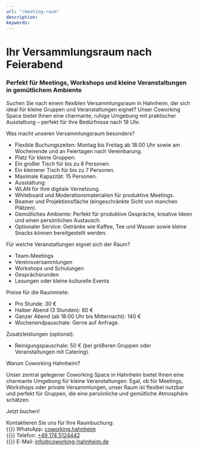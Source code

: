 ```yaml
---
url: "/meeting-raum"
description: 
keywords: 
---
```


# Ihr Versammlungsraum nach Feierabend
### Perfekt für Meetings, Workshops und kleine Veranstaltungen in gemütlichem Ambiente

Suchen Sie nach einem flexiblen Versammlungsraum in Hahnheim, der sich ideal für kleine Gruppen und Veranstaltungen eignet? Unser Coworking Space bietet Ihnen eine charmante, ruhige Umgebung mit praktischer Ausstattung – perfekt für Ihre Bedürfnisse nach 18 Uhr.

Was macht unseren Versammlungsraum besonders?

- Flexible Buchungszeiten: Montag bis Freitag ab 18:00 Uhr sowie am Wochenende und an Feiertagen nach Vereinbarung.
- Platz für kleine Gruppen:
- Ein großer Tisch für bis zu 8 Personen.
- Ein kleinerer Tisch für bis zu 7 Personen.
- Maximale Kapazität: 15 Personen.
- Ausstattung:
- WLAN für Ihre digitale Vernetzung.
- Whiteboard und Moderationsmaterialien für produktive Meetings.
- Beamer und Projektionsfläche (eingeschränkte Sicht von manchen Plätzen).
- Gemütliches Ambiente: Perfekt für produktive Gespräche, kreative Ideen und einen persönlichen Austausch.
- Optionaler Service: Getränke wie Kaffee, Tee und Wasser sowie kleine Snacks können bereitgestellt werden.

Für welche Veranstaltungen eignet sich der Raum?

- Team-Meetings
- Vereinsversammlungen
- Workshops und Schulungen
- Gesprächsrunden
- Lesungen oder kleine kulturelle Events

Preise für die Raummiete:

- Pro Stunde: 30 €
- Halber Abend (3 Stunden): 80 €
- Ganzer Abend (ab 18:00 Uhr bis Mitternacht): 140 €
- Wochenendpauschale: Gerne auf Anfrage.

Zusatzleistungen (optional):

- Reinigungspauschale: 50 € (bei größeren Gruppen oder Veranstaltungen mit Catering).

Warum Coworking Hahnheim?

Unser zentral gelegener Coworking Space in Hahnheim bietet Ihnen eine charmante Umgebung für kleine Veranstaltungen. Egal, ob für Meetings, Workshops oder private Versammlungen, unser Raum ist flexibel nutzbar und perfekt für Gruppen, die eine persönliche und gemütliche Atmosphäre schätzen.

Jetzt buchen!

Kontaktieren Sie uns für Ihre Raumbuchung:  
{{<icon name="whatsapp" brand="true">}}&nbsp;WhatsApp: [coworking.hahnheim](https://wa.me/491745124442)  
{{<icon name="phone">}}&nbsp;Telefon: [+49 174 5124442](tel:+491745124442)  
{{<icon name="envelope">}}&nbsp;E-Mail: [info@coworking-hahnheim.de](mailto:info@coworking-hahnheim.de)
